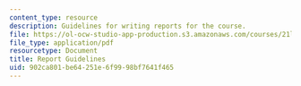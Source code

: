 ```yaml
---
content_type: resource
description: Guidelines for writing reports for the course.
file: https://ol-ocw-studio-app-production.s3.amazonaws.com/courses/21l-000j-writing-about-literature-fall-2010/902ca801be64251e6f9998bf7641f465_MIT21L_000JF10_assn02.pdf
file_type: application/pdf
resourcetype: Document
title: Report Guidelines
uid: 902ca801-be64-251e-6f99-98bf7641f465
---
```

